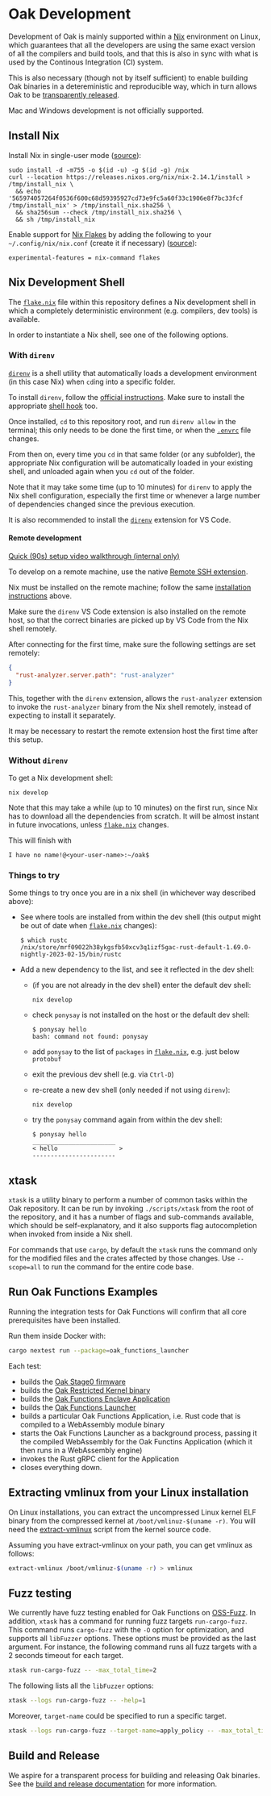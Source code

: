 # Oak Development

Development of Oak is mainly supported within a [Nix](https://nixos.org/)
environment on Linux, which guarantees that all the developers are using the
same exact version of all the compilers and build tools, and that this is also
in sync with what is used by the Continous Integration (CI) system.

This is also necessary (though not by itself sufficient) to enable building Oak
binaries in a detereministic and reproducible way, which in turn allows Oak to
be [transparently released](https://github.com/project-oak/transparent-release).

Mac and Windows development is not officially supported.

## Install Nix

Install Nix in single-user mode
([source](https://nixos.wiki/wiki/Nix_Installation_Guide#Stable_Nix)):

```console
sudo install -d -m755 -o $(id -u) -g $(id -g) /nix
curl --location https://releases.nixos.org/nix/nix-2.14.1/install > /tmp/install_nix \
  && echo '565974057264f0536f600c68d59395927cd73e9fc5a60f33c1906e8f7bc33fcf  /tmp/install_nix' > /tmp/install_nix.sha256 \
  && sha256sum --check /tmp/install_nix.sha256 \
  && sh /tmp/install_nix
```

Enable support for [Nix Flakes](https://nixos.wiki/wiki/Flakes) by adding the
following to your `~/.config/nix/nix.conf` (create it if necessary)
([source](https://nixos.wiki/wiki/Flakes#Permanent)):

```text
experimental-features = nix-command flakes
```

## Nix Development Shell

The [`flake.nix`](/flake.nix) file within this repository defines a Nix
development shell in which a completely deterministic environment (e.g.
compilers, dev tools) is available.

In order to instantiate a Nix shell, see one of the following options.

### With `direnv`

[`direnv`](https://direnv.net) is a shell utility that automatically loads a
development environment (in this case Nix) when `cd`ing into a specific folder.

To install `direnv`, follow the
[official instructions](https://direnv.net/#basic-installation). Make sure to
install the appropriate [shell hook](https://direnv.net/docs/hook.html) too.

Once installed, `cd` to this repository root, and run `direnv allow` in the
terminal; this only needs to be done the first time, or when the
[`.envrc`](/.envrc) file changes.

From then on, every time you `cd` in that same folder (or any subfolder), the
appropriate Nix configuration will be automatically loaded in your existing
shell, and unloaded again when you `cd` out of the folder.

Note that it may take some time (up to 10 minutes) for `direnv` to apply the Nix
shell configuration, especially the first time or whenever a large number of
dependencies changed since the previous execution.

It is also recommended to install the
[`direnv`](https://marketplace.visualstudio.com/items?itemName=mkhl.direnv)
extension for VS Code.

#### Remote development

[Quick (90s) setup video walkthrough (internal only)](https://screencast.googleplex.com/cast/NTU0NjA4OTg1Njg5MjkyOHxmZDRlYzhhMS1hYQ)

To develop on a remote machine, use the native
[Remote SSH extension](https://marketplace.visualstudio.com/items?itemName=ms-vscode-remote.remote-ssh).

Nix must be installed on the remote machine; follow the same
[installation instructions](#install-nix) above.

Make sure the `direnv` VS Code extension is also installed on the remote host,
so that the correct binaries are picked up by VS Code from the Nix shell
remotely.

After connecting for the first time, make sure the following settings are set
remotely:

```json
{
  "rust-analyzer.server.path": "rust-analyzer"
}
```

This, together with the `direnv` extension, allows the `rust-analyzer` extension
to invoke the `rust-analyzer` binary from the Nix shell remotely, instead of
expecting to install it separately.

It may be necessary to restart the remote extension host the first time after
this setup.

### Without `direnv`

To get a Nix development shell:

```console
nix develop
```

Note that this may take a while (up to 10 minutes) on the first run, since Nix
has to download all the dependencies from scratch. It will be almost instant in
future invocations, unless [`flake.nix`](/flake.nix) changes.

This will finish with

```console
I have no name!@<your-user-name>:~/oak$
```

### Things to try

Some things to try once you are in a nix shell (in whichever way described
above):

- See where tools are installed from within the dev shell (this output might be
  out of date when [`flake.nix`](/flake.nix) changes):

  ```console
  $ which rustc
  /nix/store/mrf09022h38ykgsfb50xcv3q1izf5gac-rust-default-1.69.0-nightly-2023-02-15/bin/rustc
  ```

- Add a new dependency to the list, and see it reflected in the dev shell:

  - (if you are not already in the dev shell) enter the default dev shell:

    ```console
    nix develop
    ```

  - check `ponysay` is not installed on the host or the default dev shell:

    ```console
    $ ponysay hello
    bash: command not found: ponysay
    ```

  - add `ponysay` to the list of `packages` in [`flake.nix`](/flake.nix), e.g.
    just below `protobuf`
  - exit the previous dev shell (e.g. via `Ctrl-D`)
  - re-create a new dev shell (only needed if not using `direnv`):

    ```console
    nix develop
    ```

  - try the `ponysay` command again from within the dev shell:

    ```console
    $ ponysay hello
    _______________________
    < hello                 >
    -----------------------
    ```

## xtask

`xtask` is a utility binary to perform a number of common tasks within the Oak
repository. It can be run by invoking `./scripts/xtask` from the root of the
repository, and it has a number of flags and sub-commands available, which
should be self-explanatory, and it also supports flag autocompletion when
invoked from inside a Nix shell.

For commands that use `cargo`, by default the `xtask` runs the command only for
the modified files and the crates affected by those changes. Use `--scope=all`
to run the command for the entire code base.

## Run Oak Functions Examples

Running the integration tests for Oak Functions will confirm that all core
prerequisites have been installed.

Run them inside Docker with:

```bash
cargo nextest run --package=oak_functions_launcher
```

Each test:

- builds the [Oak Stage0 firmware](/stage0_bin)
- builds the [Oak Restricted Kernel binary](/oak_restricted_kernel_bin)
- builds the
  [Oak Functions Enclave Application](/enclave_apps/oak_functions_enclave_app)
- builds the [Oak Functions Launcher](/oak_functions_launcher)
- builds a particular Oak Functions Application, i.e. Rust code that is compiled
  to a WebAssembly module binary
- starts the Oak Functions Launcher as a background process, passing it the
  compiled WebAssembly for the Oak Functins Application (which it then runs in a
  WebAssembly engine)
- invokes the Rust gRPC client for the Application
- closes everything down.

## Extracting vmlinux from your Linux installation

On Linux installations, you can extract the uncompressed Linux kernel ELF binary
from the compressed kernel at `/boot/vmlinuz-$(uname -r)`. You will need the
[extract-vmlinux](https://git.kernel.org/pub/scm/linux/kernel/git/torvalds/linux.git/plain/scripts/extract-vmlinux)
script from the kernel source code.

Assuming you have extract-vmlinux on your path, you can get vmlinux as follows:

```bash
extract-vmlinux /boot/vmlinuz-$(uname -r) > vmlinux
```

## Fuzz testing

We currently have fuzz testing enabled for Oak Functions on
[OSS-Fuzz](https://github.com/google/oss-fuzz/tree/master/projects/oak). In
addition, `xtask` has a command for running fuzz targets `run-cargo-fuzz`. This
command runs `cargo-fuzz` with the `-O` option for optimization, and supports
all `libFuzzer` options. These options must be provided as the last argument.
For instance, the following command runs all fuzz targets with a 2 seconds
timeout for each target.

```bash
xtask run-cargo-fuzz -- -max_total_time=2
```

The following lists all the `libFuzzer` options:

```bash
xtask --logs run-cargo-fuzz -- -help=1
```

Moreover, `target-name` could be specified to run a specific target.

```bash
xtask --logs run-cargo-fuzz --target-name=apply_policy -- -max_total_time=20
```

## Build and Release

We aspire for a transparent process for building and releasing Oak binaries. See
the [build and release documentation](release.md) for more information.
